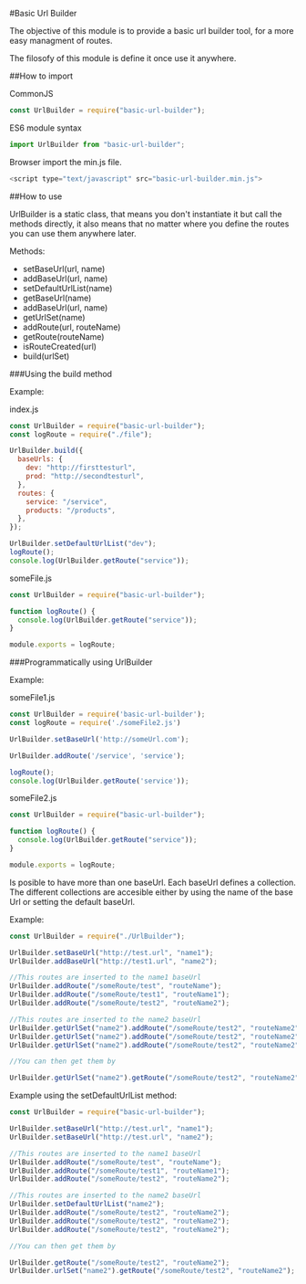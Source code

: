 #Basic Url Builder

The objective of this module is to provide a basic url builder tool, for a more easy managment of routes.

The filosofy of this module is define it once use it anywhere.

##How to import

CommonJS
```js
const UrlBuilder = require("basic-url-builder");
```

ES6 module syntax
```js
import UrlBuilder from "basic-url-builder";
```

Browser import the min.js file.
```js
<script type="text/javascript" src="basic-url-builder.min.js"> 
```

##How to use

UrlBuilder is a static class, that means you don't instantiate it but call the methods directly, it also means that no matter where you define the routes you can use them anywhere later.

Methods:

- setBaseUrl(url, name)
- addBaseUrl(url, name)
- setDefaultUrlList(name)
- getBaseUrl(name)
- addBaseUrl(url, name)
- getUrlSet(name)
- addRoute(url, routeName)
- getRoute(routeName)
- isRouteCreated(url)
- build(urlSet)

###Using the build method

Example: 

index.js
```js
const UrlBuilder = require("basic-url-builder");
const logRoute = require("./file");

UrlBuilder.build({
  baseUrls: {
    dev: "http://firsttesturl",
    prod: "http://secondtesturl",
  },
  routes: {
    service: "/service",
    products: "/products",
  },
});

UrlBuilder.setDefaultUrlList("dev");
logRoute();
console.log(UrlBuilder.getRoute("service"));
```

someFile.js
```js
const UrlBuilder = require("basic-url-builder");

function logRoute() {
  console.log(UrlBuilder.getRoute("service"));
}

module.exports = logRoute;
```

###Programmatically using UrlBuilder

Example: 

someFile1.js 
```js
const UrlBuilder = require('basic-url-builder');
const logRoute = require('./someFile2.js')

UrlBuilder.setBaseUrl('http://someUrl.com');

UrlBuilder.addRoute('/service', 'service');

logRoute();
console.log(UrlBuilder.getRoute('service'));
```

someFile2.js
```js
const UrlBuilder = require("basic-url-builder");

function logRoute() {
  console.log(UrlBuilder.getRoute("service"));
}

module.exports = logRoute;
```

Is posible to have more than one baseUrl. Each baseUrl defines a collection. The different collections are accesible either by using the name of the base Url or setting the default baseUrl.

Example:

```js
const UrlBuilder = require("./UrlBuilder");

UrlBuilder.setBaseUrl("http://test.url", "name1");
UrlBuilder.addBaseUrl("http://test1.url", "name2");

//This routes are inserted to the name1 baseUrl
UrlBuilder.addRoute("/someRoute/test", "routeName");
UrlBuilder.addRoute("/someRoute/test1", "routeName1");
UrlBuilder.addRoute("/someRoute/test2", "routeName2");

//This routes are inserted to the name2 baseUrl
UrlBuilder.getUrlSet("name2").addRoute("/someRoute/test2", "routeName2");
UrlBuilder.getUrlSet("name2").addRoute("/someRoute/test2", "routeName2");
UrlBuilder.getUrlSet("name2").addRoute("/someRoute/test2", "routeName2");

//You can then get them by

UrlBuilder.getUrlSet("name2").getRoute("/someRoute/test2", "routeName2");
```

Example using the setDefaultUrlList method:
```js
const UrlBuilder = require("basic-url-builder");

UrlBuilder.setBaseUrl("http://test.url", "name1");
UrlBuilder.setBaseUrl("http://test.url", "name2");

//This routes are inserted to the name1 baseUrl
UrlBuilder.addRoute("/someRoute/test", "routeName");
UrlBuilder.addRoute("/someRoute/test1", "routeName1");
UrlBuilder.addRoute("/someRoute/test2", "routeName2");

//This routes are inserted to the name2 baseUrl
UrlBuilder.setDefaultUrlList("name2");
UrlBuilder.addRoute("/someRoute/test2", "routeName2");
UrlBuilder.addRoute("/someRoute/test2", "routeName2");
UrlBuilder.addRoute("/someRoute/test2", "routeName2");

//You can then get them by

UrlBuilder.getRoute("/someRoute/test2", "routeName2");
UrlBuilder.urlSet("name2").getRoute("/someRoute/test2", "routeName2");
```